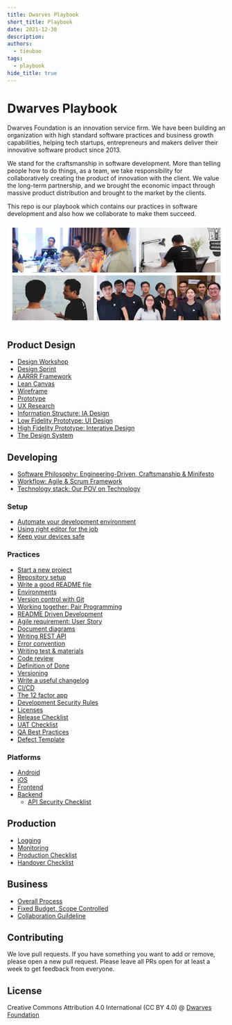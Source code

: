 ```yaml
---
title: Dwarves Playbook
short_title: Playbook
date: 2021-12-30
description:
authors:
  - tieubao
tags:
  - playbook
hide_title: true
---
```


# Dwarves Playbook

Dwarves Foundation is an innovation service firm. We have been building an organization with high standard software practices and business growth capabilities, helping tech startups, entrepreneurs and makers deliver their innovative software product since 2013.

We stand for the craftsmanship in software development. More than telling people how to do things, as a team, we take responsibility for collaboratively creating the product of innovation with the client. We value the long-term partnership, and we brought the economic impact through massive product distribution and brought to the market by the clients.

This repo is our playbook which contains our practices in software development and also how we collaborate to make them succeed.

![](engineering/assets/team-images.webp)

## Product Design

- [Design Workshop](/)
- [Design Sprint](/design/design-sprint.md)
- [AARRR Framework]()
- [Lean Canvas](/design/lean-canvas.md)
- [Wireframe](/design/wireframe.md)
- [Prototype](/design/prototype.md)
- [UX Research]()
- [Information Structure: IA Design]()
- [Low Fidelity Prototype: UI Design]()
- [High Fidelity Prototype: Interative Design]()
- [The Design System](/design/design-system.md)

## Developing

- [Software Philosophy: Engineering-Driven, Craftsmanship & Minifesto]()
- [Workflow: Agile & Scrum Framework]()
- [Technology stack: Our POV on Technology]()

### Setup

- [Automate your development environment]()
- [Using right editor for the job]()
- [Keep your devices safe]()

### Practices

- [Start a new project]()
- [Repository setup]()
- [Write a good README file]()
- [Environments]()
- [Version control with Git]()
- [Working together: Pair Programming]()
- [README Driven Development]()
- [Agile requirement: User Story]()
- [Document diagrams]()
- [Writing REST API]()
- [Error convention]()
- [Writing test & materials]()
- [Code review]()
- [Definition of Done]()
- [Versioning]()
- [Write a useful changelog]()
- [CI/CD]()
- [The 12 factor app]()
- [Development Security Rules]()
- [Licenses]()
- [Release Checklist]()
- [UAT Checklist]()
- [QA Best Practices]()
- [Defect Template]()

### Platforms

- [Android]()
- [iOS]()
- [Frontend]()
- [Backend]()
  - [API Security Checklist]()

## Production

- [Logging]()
- [Monitoring]()
- [Production Checklist]()
- [Handover Checklist]()

## Business

- [Overall Process]()
- [Fixed Budget, Scope Controlled]()
- [Collaboration Guildeline]()

## Contributing

We love pull requests. If you have something you want to add or remove, please open a new pull request. Please leave all PRs open for at least a week to get feedback from everyone.

## License

Creative Commons Attribution 4.0 International (CC BY 4.0)
@ [Dwarves Foundation](https://d.foundation)

